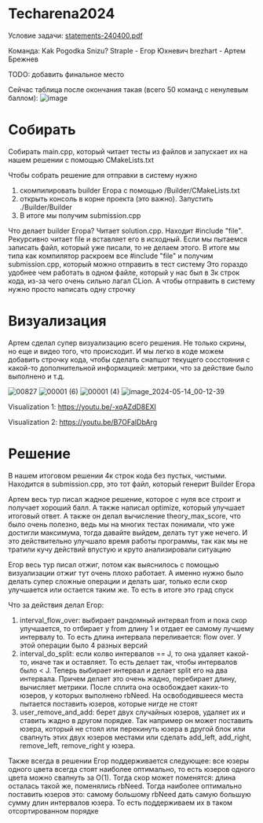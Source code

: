 # Techarena2024

Условие задачи:
[statements-240400.pdf](https://github.com/Straple/Techarena2024/files/15334768/statements-240400.pdf)

Команда: Kak Pogodka Snizu?
Straple - Егор Юхневич
brezhart - Артем Брежнев

TODO: добавить финальное место

Сейчас таблица после окончания такая (всего 50 команд с ненулевым баллом):
![image](https://github.com/Straple/Techarena2024/assets/54230867/7b4541fa-8328-4145-b16d-b66ee9ccf8c3)

# Собирать
Собирать main.cpp, который читает тесты из файлов и запускает их на нашем решении с помощью CMakeLists.txt

Чтобы собрать решение для отправки в систему нужно
1) скомпилировать builder Егора с помощью /Builder/CMakeLists.txt
2) открыть консоль в корне проекта (это важно). Запустить ./Builder/Builder
3) В итоге мы получим submission.cpp

Что делает builder Егора? Читает solution.cpp. Находит #include "file". Рекурсивно читает file и вставляет его в исходный. Если мы пытаемся записать файл, который уже писали, то не делаем этого. В итоге мы типа как компилятор раскроем все #include "file" и получим submission.cpp, который можно отправить в тест систему
Это гораздо удобнее чем работать в одном файле, который у нас был в 3к строк кода, из-за чего очень сильно лагал CLion. А чтобы отправить в систему нужно просто написать одну строчку

# Визуализация

Артем сделал супер визуализацию всего решения. Не только скрины, но еще и видео того, что происходит. И мы легко в коде можем добавить строчку кода, чтобы сделать снапшот текущего сосстояния с какой-то дополнительной информацией: метрики, что за действие было выполнено и т.д.

![00827](https://github.com/Straple/Techarena2024/assets/54230867/768bbae7-6b17-469d-b93a-a61b2ed8c203)
![00001 (6)](https://github.com/Straple/Techarena2024/assets/54230867/8e6acb6d-b5ec-4bdb-ae89-a3eb37e93681)
![00001 (4)](https://github.com/Straple/Techarena2024/assets/54230867/68fe9684-eca0-432c-8587-f1164291b9a6)
![image_2024-05-14_00-12-39](https://github.com/Straple/Techarena2024/assets/54230867/d3c8f968-2bf4-4293-9eec-f378dc436108)

Visualization 1: https://youtu.be/-xqAZdD8EXI

Visualization 2: https://youtu.be/B7OFaIDbArg

# Решение

В нашем итоговом решении 4к строк кода без пустых, чистыми. Находится в submission.cpp, это тот файл, который генерит Builder Егора

Артем весь тур писал жадное решение, которое с нуля все строит и получает хороший балл. А также написал optimize, который улучшает итоговый ответ. А также он делал вычисление theory_max_score, что было очень полезно, ведь мы на многих тестах понимали, что уже достигли максимума, тогда давайте выйдем, делать тут уже нечего. И это действительно улучшало время работы программы, так как мы не тратили кучу действий впустую и круто анализировали ситуацию

Егор весь тур писал отжиг, потом как выяснилось с помощью визуализации отжиг тут очень плохо работает. А именно нужно было делать супер сложные операции и делать шаг, только если скор улучшается или остается таким же. То есть в итоге это град спуск

Что за действия делал Егор:
1) interval_flow_over: выбирает рандомный интервал from и пока скор улучшается, то отбирает у from длину 1 и отдает ее самому лучшему интервалу to. То есть длина интервала переливается: flow over. У этой операции было 4 разных версий
2) interval_do_split: если колво интервалов == J, то она удаляет какой-то, иначе так и оставляет. То есть делает так, чтобы интервалов было < J. Теперь выбирает интервал и делает split его на два интервала. Причем делает это очень жадно, перебирает длину, вычисляет метрики. После сплита она освобождает каких-то юзеров, у которых выполнено rbNeed. На освободившееся места пытается поставить юзеров, которые нигде не стоят
3) user_remove_and_add: берет двух случайных юзеров, удаляет их и ставить жадно в другом порядке. Так например он может поставить юзера, который не стоял или перекинуть юзера в другой блок или свапнуть этих двух юзеров местами или сделать add_left, add_right, remove_left, remove_right у юзера.

Также всегда в решении Егор поддерживается следующее: все юзеры одного цвета всегда стоят наиболее оптимально, то есть юзеров одного цвета можно свапнуть за O(1). Тогда скор может поменятся: длина осталась такой же, поменялись rbNeed. Тогда наиболее оптимально поставить юзеров это: самому большому rbNeed дать самую большую сумму длин интервалов юзера. То есть поддерживаем их в таком отсортированном порядке

